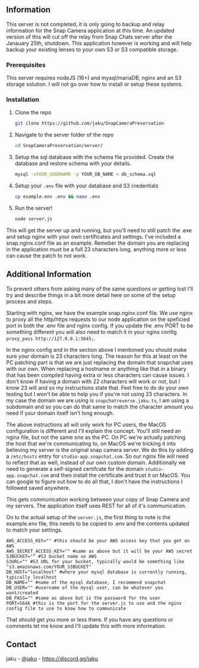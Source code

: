 ## Information

This server is not completed, it is only going to backup and relay information for the Snap Camera application at this time. An updated version of this will cut off the relay from Snap Chats server after the Janauary 25th, shutdown. This application however is working and will help backup your existing lenses to your own S3 or S3 compatible storage.


### Prerequisites

This server requires nodeJS (16+) and mysql/mariaDB, nginx and an S3 storage solution. I will not go over how to install or setup these systems. 


### Installation

1. Clone the repo
   ```sh
   git clone https://github.com/jaku/SnapCameraPreservation
   ```
2. Navigate to the server folder of the repo
   ```sh
   cd SnapCameraPreservation/server/
   ```
3. Setup the sql database with the schema file provided. Create the database and restore schema with your details.
   ```sh
   mysql -uYOUR_USERNAME -p YOUR_DB_NAME < db_schema.sql
   ```
4. Setup your `.env` file with your database and S3 credentials
   ```sh
   cp example.env .env && nano .env
   ```
5. Run the server!
   ```sh
   node server.js
   ```

This will get the server up and running, but you'll need to still patch the .exe and setup nginx with your own certificates and settings. I've included a snap.nginx.conf file as an example. Remeber the domain you are replacing in the application must be a full 23 characters long, anything more or less can cause the patch to not work. 

## Additional Information

To prevent others from asking many of the same questions or getting lost I'll try and describe things in a bit more detail here on some of the setup process and steps.

Starting with nginx, we have the example snap.nginx.conf file. We use nginx to proxy all the http/https requests to our node application on the speficied port in both the .env file and nginx config. If you update the .env PORT to be something different you will also need to match it in your nginx config ``proxy_pass http://127.0.0.1:5645;``.

In the nginx config and in the section above I mentioned you should make sure your domain is 23 characters long. The reason for this at least on the PC patching part is that we are just replacing the domain that snapchat uses with our own. When replacing a hostname or anything like that in a binary that has been compiled having extra or less characters can cause issues. I don't know if having a domain with 22 characters will work or not, but I know 23 will and so my instructions state that. Feel free to do do your own testing but I won't be able to help you if you're not using 23 characters. In my case the domain we are using is ``snapchatreverse.jaku.tv``, I am using a subdomain and so you can do that same to match the character amount you need if your domain itself isn't long enough.

The above instructions all will only work for PC users, the MacOS configuration is different and I'll explain the concept. You'll still need an nginx file, but not the same one as the PC. On PC we're actually patching the host that we're communicating to, on MacOS we're tricking it into believing my server is the original snap camera server. We do this by adding a ``/etc/hosts`` entry for ``studio-app.snapchat.com``. So our nginx file will need to reflect that as well, instead of our own custom domain. Additionally we need to generate a self-signed certifcate for the domain ``studio-app.snapchat.com`` and then install the certificate and trust it on MacOS. You can google to figure out how to do all that, I don't have the instructions I followed saved anywhere.

This gets communication working between your copy of Snap Camera and my servers. The application itself uses REST for all of it's communication.

On to the actual setup of the ``server.js``, the first thing to note is the example.env file, this needs to be copied to .env and the contents updated to match your settings.

```
AWS_ACCESS_KEY="" #this should be your AWS access key that you get on AWS
AWS_SECRET_ACCESS_KEY="" #same as above but it will be your AWS secret
S3BUCKET="" #S3 bucket name on AWS
S3URL="" #S3 URL for your bucket, typically would be something like "s3.amazonaws.com/YOUR_S3BUCKET"
DB_HOST="localhost" #where your mysql database is currently running, typically localhost
DB_NAME="" #name of the mysql database, I recommend snapchat
DB_USER="" #username of the mysql user, can be whatever you want/created
DB_PASS="" #same as above but is the password for the user
PORT=5646 #this is the port for the server.js to use and the nginx config file to use to know how to communicate
```

That should get you more or less there. If you have any questions or comments let me know and I'll update this with more information.

## Contact 

jaku - [@jaku](https://twitter.com/jaku) - https://discord.gg/jaku


